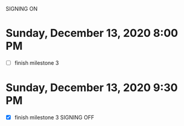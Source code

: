 SIGNING ON
# Sunday, December 13, 2020 8:00 PM
- [ ] finish milestone 3


# Sunday, December 13, 2020 9:30 PM
- [x] finish milestone 3
SIGNING OFF